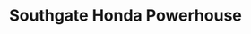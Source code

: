 ---
title: "Southgate Honda Powerhouse"
url: /southgate/southgate-honda-powerhouse/
shop: Motorrad
---
